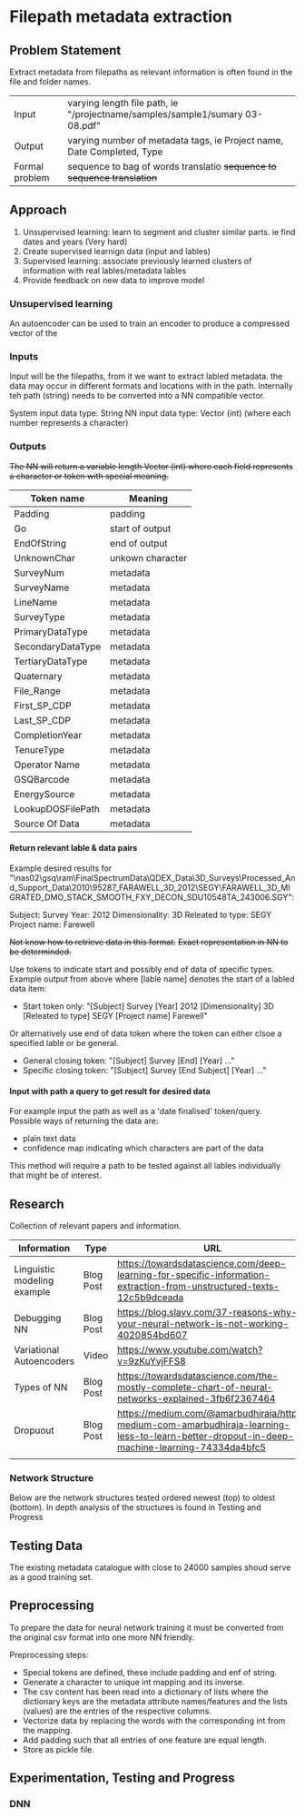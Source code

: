 # Filepath metadata extraction

## Problem Statement

Extract metadata from filepaths as relevant information is often found in the file and folder names.

| | |
|-|-|
| Input | varying length file path, ie "/projectname/samples/sample1/sumary 03-08.pdf" |
| Output | varying number of metadata tags, ie Project name, Date Completed, Type |
| Formal problem | sequence to bag of words translatio ~~sequence to sequence translation~~ |

## Approach

1. Unsupervised learning: learn to segment and cluster similar parts. ie find dates and years (Very hard)
2. Create supervised learnign data (input and lables)
3. Supervised learning: associate previously learned clusters of information with real lables/metadata lables
4. Provide feedback on new data to improve model

### Unsupervised learning

An autoencoder can be used to train an encoder to produce a compressed vector of the 

### Inputs

Input will be the filepaths, from it we want to extract labled metadata. the data may occur in different formats and locations with in the path. Internally teh path (string) needs to be converted into a NN compatible vector.

System input data type: String
NN input data type: Vector (int) (where each number represents a character)

### Outputs

~~The NN will return a variable length Vector (int) where each field represents a character or token with special meaning.~~

| Token name        | Meaning |
|-------------------|---------|
| Padding           | padding |
| Go                | start of output  |
| EndOfString       | end of output    |
| UnknownChar       | unkown character |
| SurveyNum	        | metadata |
| SurveyName        | metadata |
| LineName          | metadata |
| SurveyType        | metadata |
| PrimaryDataType   | metadata |
| SecondaryDataType | metadata |
| TertiaryDataType  | metadata |
| Quaternary        | metadata |
| File_Range        | metadata |
| First_SP_CDP      | metadata |
| Last_SP_CDP       | metadata |
| CompletionYear    | metadata |
| TenureType        | metadata |
| Operator Name     | metadata |
| GSQBarcode        | metadata |
| EnergySource      | metadata |
| LookupDOSFilePath | metadata |
| Source Of Data    | metadata |

#### Return relevant lable & data pairs

Example desired results for 
"\\nas02\gsq\ram\FinalSpectrumData\QDEX_Data\3D_Surveys\Processed_And_Support_Data\2010\95287_FARAWELL_3D_2012\SEGY\FARAWELL_3D_MIGRATED_DMO_STACK_SMOOTH_FXY_DECON_SDU10548TA_243006.SGY":

Subject: Survey
Year: 2012
Dimensionality: 3D
Releated to type: SEGY
Project name: Farewell

~~Not know how to retrieve data in this format.~~
~~Exact representation in NN to be determinded.~~

Use tokens to indicate start and possibly end of data of specific types.
Example output from above where [lable name] denotes the start of a labled data item:

- Start token only: "[Subject] Survey [Year] 2012 [Dimensionality] 3D [Releated to type] SEGY [Project name] Farewell" 

Or alternatively use end of data token where the token can either clsoe a specified lable or be general.

- General closing token: "[Subject] Survey [End] [Year] ..."
- Specific closing token: "[Subject] Survey [End Subject] [Year] ..."

#### Input with path a query to get result for desired data

For example input the path as well as a 'date finalised' token/query. 
Possible ways of returning the data are:

- plain text data
- confidence map indicating which characters are part of the data

This method will require a path to be tested against all lables individually that might be of interest.

## Research
Collection of relevant papers and information.

| Information | Type | URL |
|-------------|------|-----|
| Linguistic modeling example | Blog Post | https://towardsdatascience.com/deep-learning-for-specific-information-extraction-from-unstructured-texts-12c5b9dceada |
| Debugging NN | Blog Post | https://blog.slavv.com/37-reasons-why-your-neural-network-is-not-working-4020854bd607 |
| Variational Autoencoders | Video | https://www.youtube.com/watch?v=9zKuYvjFFS8 |
| Types of NN | Blog Post | https://towardsdatascience.com/the-mostly-complete-chart-of-neural-networks-explained-3fb6f2367464 |
| Dropuout | Blog Post | https://medium.com/@amarbudhiraja/https-medium-com-amarbudhiraja-learning-less-to-learn-better-dropout-in-deep-machine-learning-74334da4bfc5 |
|  |  |  |

### Network Structure

Below are the network structures tested ordered newest (top) to oldest (bottom). In depth analysis of the structures is found in Testing and Progress

## Testing Data

The existing metadata catalogue with close to 24000 samples shoud serve as a good training set.

## Preprocessing

To prepare the data for neural network training it must be converted from the original csv format into one more NN friendly.

Preprocessing steps:
- Special tokens are defined, these include padding and enf of string.
- Generate a character to unique int mapping and its inverse.
- The csv content has been read into a dictionary of lists where the dictionary keys are the metadata attribute names/features and the lists (values) are the entries of the respective columns.
- Vectorize data by replacing the words with the corresponding int from the mapping.
- Add padding such that all entries of one feature are equal length.
- Store as pickle file.

## Experimentation, Testing and Progress

### DNN

